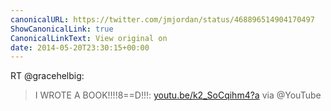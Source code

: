 ```yaml
---
canonicalURL: https://twitter.com/jmjordan/status/468896514904170497
ShowCanonicalLink: true
CanonicalLinkText: View original on
date: 2014-05-20T23:30:15+00:00
---
```

RT @gracehelbig:
> I WROTE A BOOK!!!!8==D!!!: [youtu.be/k2_SoCqihm4?a](http://youtu.be/k2_SoCqihm4?a) via @YouTube